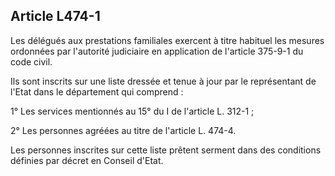 ## Article L474-1

Les délégués aux prestations familiales exercent à titre habituel les mesures ordonnées par l'autorité
judiciaire en application de l'article 375-9-1 du code civil.

Ils sont inscrits sur une liste dressée et tenue à jour par le représentant de l'Etat dans le département qui
comprend :

1° Les services mentionnés au 15° du I de l'article L. 312-1 ;

2° Les personnes agréées au titre de l'article L. 474-4.

Les personnes inscrites sur cette liste prêtent serment dans des conditions définies par décret en Conseil
d'Etat.

